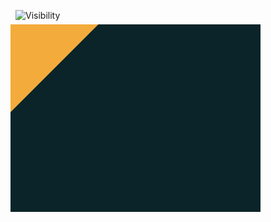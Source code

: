 ![Visibility](https://cssbattle.dev/targets/13.png)

<div class="base">
  <div class="triangle"></div>
</div>
<style>
  .base {
    transform: translate(-8px, -8px);
    overflow:hidden;
    width: 400px;
    height: 300px;
    background: #0B2429;
  }
  .triangle {
    background: #F3AC3C;
    width:200px;
    height:200px;
    transform: rotate(45deg) translate(-142px);
  }
</style>
